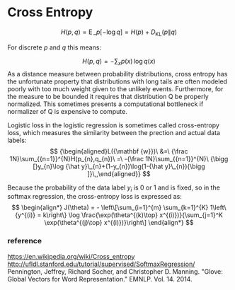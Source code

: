 # Cross Entropy

$$
H(p,q)=\operatorname {E}\_{p}[-\log q]=H(p)+D_{{{\mathrm  {KL}}}}(p\|q)
$$

For discrete $p$ and $q$ this means:

$$
H(p,q)=-\sum_{x}p(x)\,\log q(x)
$$
As a distance measure between probability distributions, cross entropy has the unfortunate property that distributions with long tails are often modeled poorly with too much weight given to the unlikely events. Furthermore, for the measure to be bounded it requires that distribution Q be properly normalized. This sometimes presents a computational bottleneck if normalizer of Q is expensive to compute.

Logistic loss in the logistic regression is sometimes called cross-entropy loss, which measures the similarity between the prection and actual data labels:
$$
{\begin{aligned}L({\mathbf {w}})\ &=\ {\frac  1N}\sum_{{n=1}}^{N}H(p_{n},q_{n})\ =\ -{\frac  1N}\sum_{{n=1}}^{N}\ 
{\bigg [}y_{n}\log {\hat y}\_{n}+(1-y_{n})\log(1-{\hat  y}\_{n}){\bigg ]}\,,\end{aligned}}
$$

Because the probability of the data label $y_i$ is 0 or 1 and is fixed, so in the softmax regression, the cross-entropy loss is expressed as:
$$
\begin{align*}
J(\theta) = - 
\left\[\sum_{i=1}^{m} \sum_{k=1}^{K}  1\left\{y^{(i)} = k\right\} \log \frac{\exp(\theta^{(k)\top} x^{(i)})}{\sum_{j=1}^K \exp(\theta^{(j)\top} x^{(i)})}\right\]
\end{align*}
$$

### reference
https://en.wikipedia.org/wiki/Cross_entropy
http://ufldl.stanford.edu/tutorial/supervised/SoftmaxRegression/
Pennington, Jeffrey, Richard Socher, and Christopher D. Manning. "Glove: Global Vectors for Word Representation." EMNLP. Vol. 14. 2014.
